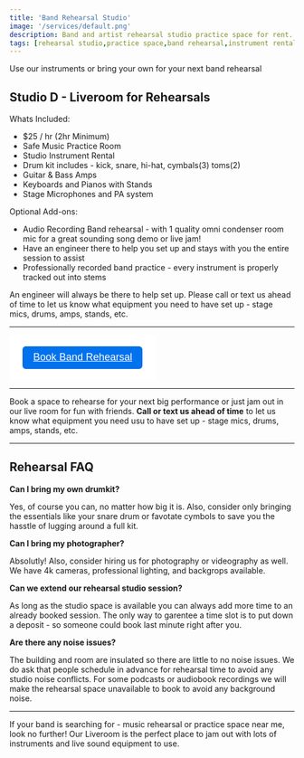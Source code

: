 ```yaml
---
title: 'Band Rehearsal Studio'
image: '/services/default.png'
description: Band and artist rehearsal studio practice space for rent.
tags: [rehearsal studio,practice space,band rehearsal,instrument rental]
---
```

Use our instruments or bring your own for your next band rehearsal

## Studio D - Liveroom for Rehearsals

Whats Included:

- $25 / hr (2hr Minimum)
- Safe Music Practice Room
- Studio Instrument Rental
- Drum kit includes - kick, snare, hi-hat, cymbals(3) toms(2)
- Guitar & Bass Amps
- Keyboards and Pianos with Stands
- Stage Microphones and PA system

Optional Add-ons:

- Audio Recording Band rehearsal - with 1 quality omni condenser room mic for a great sounding song demo or live jam!
- Have an engineer there to help you set up and stays with you the entire session to assist
- Professionally recorded band practice - every instrument is properly tracked out into stems

An engineer will always be there to help set up. Please call or text us ahead of time to let us know what equipment you need to have set up - stage mics, drums, amps, stands, etc. 

- - -

<div  style="
  overflow: auto;
  display: flex;
  flex-direction: column;
  justify-content: flex-end;
  align-items: center;
  width: 258.96px;
  background: #FFFFFF;
  font-family: SQ Market, SQ Market, Helvetica, Arial, sans-serif;
  ">
  <div style="padding: 20px;">
  <a id="embedded-checkout-modal-checkout-button" target="_blank" data-url="https://square.link/u/fHvXMbxr?src=embd" href="https://square.link/u/fHvXMbxr?src=embed" style="
    display: inline-block;
    font-size: 18px;
    line-height: 38px;
    height: 40px;
    color: #ffffff;
    min-width: 212px;
    background-color: #0072ee;
    text-align: center;
    box-shadow: 0 0 0 1px rgba(0,0,0,.1) inset;
    border-radius: 6px;
  ">Book Band Rehearsal</a>
  </div>
</div>

- - -

Book a space to rehearse for your next big performance or just jam out in our live room for fun with friends. **Call or text us ahead of time** to let us know what equipment you need usu to have set up - stage mics, drums, amps, stands, etc. 

- - -

## Rehearsal FAQ

**Can I bring my own drumkit?**

Yes, of course you can, no matter how big it is. Also, consider only bringing the essentials like your snare drum or favotate cymbols to save you the hasstle of lugging around a full kit.

**Can I bring my photographer?**

Absolutly! Also, consider hiring us for photography or videography as well. We have 4k cameras, professional lighting, and backgrops available.

**Can we extend our rehearsal studio session?**

As long as the studio space is available you can always add more time to an already booked session. The only way to garentee a time slot is to put down a deposit - so someone could book last minute right after you.

**Are there any noise issues?**

The building and room are insulated so there are little to no noise issues. We do ask that people schedule in advance for rehearsal time to avoid any studio noise conflicts. For some podcasts or audiobook recordings we will make the rehearsal space unavailable to book to avoid any background noise.

- - -

If your band is searching for - music rehearsal or practice space near me, look no further!  Our Liveroom is the perfect place to jam out with lots of instruments and live sound equipment to use.


